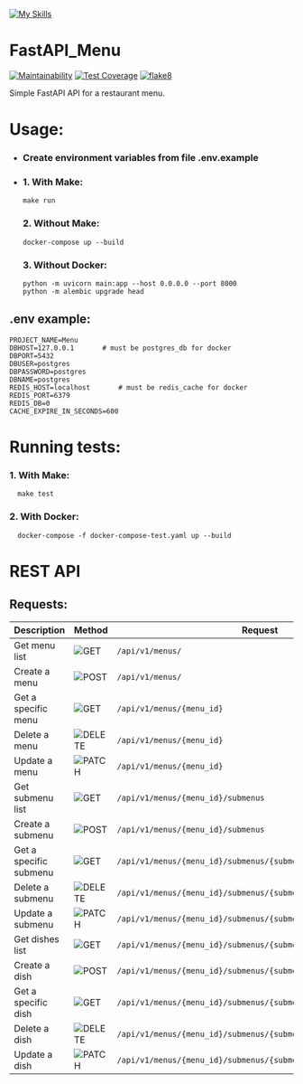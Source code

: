 [![My Skills](https://skillicons.dev/icons?i=py,fastapi,postgres,redis,docker,github)](https://skillicons.dev)

# FastAPI_Menu

[![Maintainability](https://api.codeclimate.com/v1/badges/e9159925efd9c3308368/maintainability)](https://codeclimate.com/github/SadLaboka/FastAPI_Menu/maintainability)
[![Test Coverage](https://api.codeclimate.com/v1/badges/e9159925efd9c3308368/test_coverage)](https://codeclimate.com/github/SadLaboka/FastAPI_Menu/test_coverage)
[![flake8](https://github.com/SadLaboka/FastAPI_Menu/actions/workflows/flake8.yml/badge.svg)](https://github.com/SadLaboka/FastAPI_Menu/actions/workflows/flake8.yml)

Simple FastAPI API for a restaurant menu.

# Usage:
* ### Create environment variables from file .env.example

* ### 1. With Make:
     ```
     make run
     ```
  ### 2. Without Make:
     ```
     docker-compose up --build
     ```
  ### 3. Without Docker:
     ```
     python -m uvicorn main:app --host 0.0.0.0 --port 8000
     python -m alembic upgrade head
     ```
## .env example:
```
PROJECT_NAME=Menu
DBHOST=127.0.0.1       # must be postgres_db for docker
DBPORT=5432
DBUSER=postgres
DBPASSWORD=postgres
DBNAME=postgres
REDIS_HOST=localhost       # must be redis_cache for docker
REDIS_PORT=6379
REDIS_DB=0
CACHE_EXPIRE_IN_SECONDS=600
```

# Running tests:
 ### 1. With Make:
   ```
     make test
   ```
 ### 2. With Docker:
   ```
     docker-compose -f docker-compose-test.yaml up --build
   ```

# REST API

## Requests:

| Description           | Method                                            | Request                                                                |
|-----------------------|---------------------------------------------------|------------------------------------------------------------------------|
| Get menu list         |![GET](https://img.shields.io/badge/-GET-blue)     | `/api/v1/menus/`                                                       |
| Create a menu         |![POST](https://img.shields.io/badge/-POST-success)| `/api/v1/menus/`                                                       |
| Get a specific menu   |![GET](https://img.shields.io/badge/-GET-blue)     | `/api/v1/menus/{menu_id}`                                              |
| Delete a menu         |![DELETE](https://img.shields.io/badge/-DELETE-red)| `/api/v1/menus/{menu_id}`                                              |
| Update a menu         |![PATCH](https://img.shields.io/badge/-PATCH-9cf)  | `/api/v1/menus/{menu_id}`                                              |
| Get submenu list      |![GET](https://img.shields.io/badge/-GET-blue)     | `/api/v1/menus/{menu_id}/submenus`                                     |
| Create a submenu      |![POST](https://img.shields.io/badge/-POST-success)| `/api/v1/menus/{menu_id}/submenus`                                     |
| Get a specific submenu|![GET](https://img.shields.io/badge/-GET-blue)     | `/api/v1/menus/{menu_id}/submenus/{submenu_id}`                        |
| Delete a submenu      |![DELETE](https://img.shields.io/badge/-DELETE-red)| `/api/v1/menus/{menu_id}/submenus/{submenu_id}`                        |
| Update a submenu      |![PATCH](https://img.shields.io/badge/-PATCH-9cf)  | `/api/v1/menus/{menu_id}/submenus/{submenu_id}`                        |
| Get dishes list       |![GET](https://img.shields.io/badge/-GET-blue)     | `/api/v1/menus/{menu_id}/submenus/{submenu_id}/dishes`                 |
| Create a dish         |![POST](https://img.shields.io/badge/-POST-success)| `/api/v1/menus/{menu_id}/submenus/{submenu_id}/dishes`                 |
| Get a specific dish   |![GET](https://img.shields.io/badge/-GET-blue)     | `/api/v1/menus/{menu_id}/submenus/{submenu_id}/dishes/{dish_id}`       |
| Delete a dish         |![DELETE](https://img.shields.io/badge/-DELETE-red)| `/api/v1/menus/{menu_id}/submenus/{submenu_id}/dishes/{dish_id}`       |
| Update a dish         |![PATCH](https://img.shields.io/badge/-PATCH-9cf)  | `/api/v1/menus/{menu_id}/submenus/{submenu_id}/dishes/{dish_id}`       |
